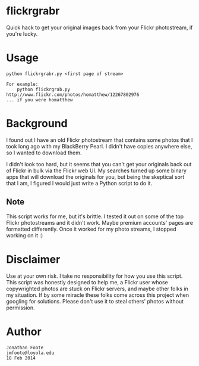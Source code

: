 flickrgrabr
===========

Quick hack to get your original images back from your Flickr photostream, if you're lucky. 

# Usage

    python flickrgrabr.py <first page of stream>

    For example:
        python flickrgrab.py http://www.flickr.com/photos/homatthew/12267802976
    ... if you were homatthew

# Background

I found out I have an old Flickr photostream that contains some photos that I took long ago with my BlackBerry Pearl. I didn't have copies anywhere else, so I wanted to download them. 

I didn't look too hard, but it seems that you can't get your originals back out of Flickr in bulk via the Flickr web UI. My searches turned up some binary apps that will download the originals for you, but being the skeptical sort that I am, I figured I would just write a Python script to do it. 

## Note

This script works for me, but it's brittle. I tested it out on some of the top Flickr photostreams and it didn't work. Maybe premium accounts' pages are formatted differently. Once it worked for my photo streams, I stopped working on it :)

# Disclaimer

Use at your own risk. I take no responsibility for how you use this script. This script was honestly designed to help me, a Flickr user whose copywrighted photos are stuck on Flickr servers, and maybe other folks in my situation. If by some miracle these folks come across this project when googling for solutions. Please don't use it to steal others' photos without permission.

# Author
    Jonathan Foote
    jmfoote@loyola.edu
    18 Feb 2014
